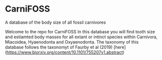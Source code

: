 # CarniFOSS
A database of the body size of all fossil carnivores 


Welcome to the repo for CarniFOSS
In this database you will find tooth size and estiamted body masses for all extant or intinct species within Carnivora, Miacoidea, Hyaenodonta and Oxyaenodonta. The taxonomy of this database follows the taxonomyt of Faurby et al (2019) [here] (https://www.biorxiv.org/content/10.1101/755207v1.abstract)

